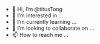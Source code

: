- 👋 Hi, I’m @titusTong
- 👀 I’m interested in ...
- 🌱 I’m currently learning ...
- 💞️ I’m looking to collaborate on ...
- 📫 How to reach me ...

<!---
titusTong/titusTong is a ✨ special ✨ repository because its `README.md` (this file) appears on your GitHub profile.
You can click the Preview link to take a look at your changes.
--->

